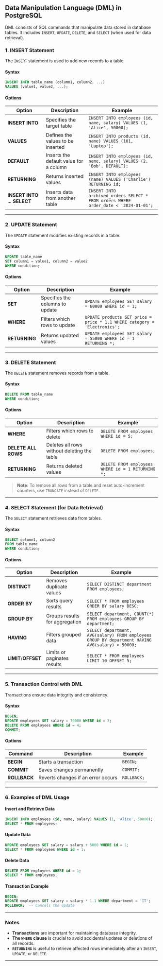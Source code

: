 ## **Data Manipulation Language (DML) in PostgreSQL**  

DML consists of SQL commands that manipulate data stored in database tables. It includes `INSERT`, `UPDATE`, `DELETE`, and `SELECT` (when used for data retrieval).  

### **1. INSERT Statement**  
The `INSERT` statement is used to add new records to a table.  

#### **Syntax**  
```sql
INSERT INTO table_name (column1, column2, ...) 
VALUES (value1, value2, ...);
```

#### **Options**  
| Option               | Description                                         | Example |
|----------------------|-----------------------------------------------------|---------|
| **INSERT INTO**      | Specifies the target table                         | `INSERT INTO employees (id, name, salary) VALUES (1, 'Alice', 50000);` |
| **VALUES**           | Defines the values to be inserted                   | `INSERT INTO products (id, name) VALUES (101, 'Laptop');` |
| **DEFAULT**          | Inserts the default value for a column              | `INSERT INTO employees (id, name, salary) VALUES (2, 'Bob', DEFAULT);` |
| **RETURNING**        | Returns inserted values                             | `INSERT INTO employees (name) VALUES ('Charlie') RETURNING id;` |
| **INSERT INTO ... SELECT** | Inserts data from another table             | `INSERT INTO archived_orders SELECT * FROM orders WHERE order_date < '2024-01-01';` |

---

### **2. UPDATE Statement**  
The `UPDATE` statement modifies existing records in a table.  

#### **Syntax**  
```sql
UPDATE table_name 
SET column1 = value1, column2 = value2 
WHERE condition;
```

#### **Options**  
| Option               | Description                                         | Example |
|----------------------|-----------------------------------------------------|---------|
| **SET**             | Specifies the columns to update                      | `UPDATE employees SET salary = 60000 WHERE id = 1;` |
| **WHERE**           | Filters which rows to update                         | `UPDATE products SET price = price * 1.1 WHERE category = 'Electronics';` |
| **RETURNING**       | Returns updated values                              | `UPDATE employees SET salary = 55000 WHERE id = 1 RETURNING *;` |

---

### **3. DELETE Statement**  
The `DELETE` statement removes records from a table.  

#### **Syntax**  
```sql
DELETE FROM table_name 
WHERE condition;
```

#### **Options**  
| Option               | Description                                         | Example |
|----------------------|-----------------------------------------------------|---------|
| **WHERE**           | Filters which rows to delete                        | `DELETE FROM employees WHERE id = 5;` |
| **DELETE ALL ROWS** | Deletes all rows without deleting the table        | `DELETE FROM employees;` |
| **RETURNING**       | Returns deleted values                              | `DELETE FROM employees WHERE id = 1 RETURNING *;` |

> **Note:** To remove all rows from a table and reset auto-increment counters, use `TRUNCATE` instead of `DELETE`.  

---

### **4. SELECT Statement (for Data Retrieval)**  
The `SELECT` statement retrieves data from tables.  

#### **Syntax**  
```sql
SELECT column1, column2 
FROM table_name 
WHERE condition;
```

#### **Options**  
| Option                | Description                                         | Example |
|-----------------------|-----------------------------------------------------|---------|
| **DISTINCT**         | Removes duplicate values                            | `SELECT DISTINCT department FROM employees;` |
| **ORDER BY**        | Sorts query results                                  | `SELECT * FROM employees ORDER BY salary DESC;` |
| **GROUP BY**        | Groups results for aggregation                       | `SELECT department, COUNT(*) FROM employees GROUP BY department;` |
| **HAVING**          | Filters grouped data                                 | `SELECT department, AVG(salary) FROM employees GROUP BY department HAVING AVG(salary) > 50000;` |
| **LIMIT**/**OFFSET** | Limits or paginates results                         | `SELECT * FROM employees LIMIT 10 OFFSET 5;` |

---

### **5. Transaction Control with DML**  
Transactions ensure data integrity and consistency.  

#### **Syntax**  
```sql
BEGIN;
UPDATE employees SET salary = 70000 WHERE id = 3;
DELETE FROM employees WHERE id = 4;
COMMIT;
```

#### **Options**  
| Command  | Description                                       | Example |
|----------|---------------------------------------------------|---------|
| **BEGIN**  | Starts a transaction                           | `BEGIN;` |
| **COMMIT** | Saves changes permanently                     | `COMMIT;` |
| **ROLLBACK** | Reverts changes if an error occurs        | `ROLLBACK;` |

---

### **6. Examples of DML Usage**  

#### **Insert and Retrieve Data**  
```sql
INSERT INTO employees (id, name, salary) VALUES (1, 'Alice', 50000);
SELECT * FROM employees;
```

#### **Update Data**  
```sql
UPDATE employees SET salary = salary + 5000 WHERE id = 1;
SELECT * FROM employees WHERE id = 1;
```

#### **Delete Data**  
```sql
DELETE FROM employees WHERE id = 1;
SELECT * FROM employees;
```

#### **Transaction Example**  
```sql
BEGIN;
UPDATE employees SET salary = salary * 1.1 WHERE department = 'IT';
ROLLBACK;  -- Cancels the update
```

---

### **Notes**  
- **Transactions** are important for maintaining database integrity.  
- **The `WHERE` clause** is crucial to avoid accidental updates or deletions of all records.  
- **`RETURNING`** is useful to retrieve affected rows immediately after an `INSERT`, `UPDATE`, or `DELETE`.  

---
